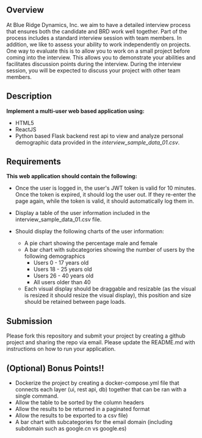 ## Overview
At Blue Ridge Dynamics, Inc. we aim to have a detailed interview process that ensures both the candidate and BRD work well together. Part of the process includes a standard interview session with team members.  In addition, we like to assess your ability to work independently on projects. One way to evaluate this is to allow you to work on a small project before coming into the interview.  This allows you to demonstrate your abilities and facilitates discussion points during the interview.  During the interview session, you will be expected to discuss your project with other team members.
 
## Description

__Implement a multi-user web based application using:__

 * HTML5 
 * ReactJS
 * Python based Flask backend rest api to view and analyze personal demographic data provided in the *interview\_sample\_data\_01.csv*.

## Requirements

__This web application should contain the following:__

* Once the user is logged in, the user's JWT token is valid for 10 minutes.  Once the token is expired, it should log the user out.  If they re-enter the page again, while the token is valid, it should automatically log them in.
* Display a table of the user information included in the interview\_sample\_data\_01.csv file.

* Should display the following charts of the user information:
	* A pie chart showing the percentage male and female
	* A bar chart with subcategories showing the number of users by the following demographics
		* Users 0 - 17 years old
		* Users 18 - 25 years old
		* Users 26 - 40 years old
		* All users older than 40
	* Each visual display should be draggable and resizable (as the visual is resized it should resize the visual display), this position and size should be retained between page loads.

## Submission
Please fork this repository and submit your project by creating a github project and sharing the repo via email.
Please update the README.md with instructions on how to run your application.

## (Optional) Bonus Points!! 
* Dockerize the project by creating a docker-compose.yml file that connects each layer (ui, rest api, db) together that can be ran with a single command.
* Allow the table to be sorted by the column headers
* Allow the results to be returned in a paginated format
* Allow the results to be exported to a csv file)
* A bar chart with subcategories for the email domain (including subdomain such as google.cn vs google.es)
